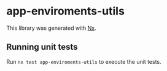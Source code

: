 # app-enviroments-utils

This library was generated with [Nx](https://nx.dev).

## Running unit tests

Run `nx test app-enviroments-utils` to execute the unit tests.
